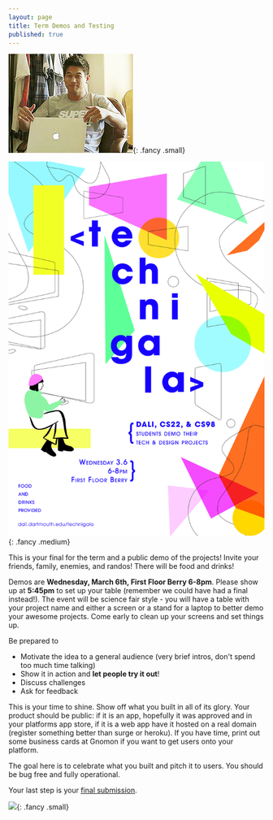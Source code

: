 ```yaml
---
layout: page
title: Term Demos and Testing
published: true
---
```



![](img/endofterm.gif){: .fancy .small}

![](img/technigala19W.jpg){: .fancy .medium}

This is your final for the term and a public demo of the projects! Invite your friends, family, enemies, and randos!  There will be food and drinks!

Demos are **Wednesday, March 6th, First Floor Berry 6-8pm**. Please show up at **5:45pm** to set up your table (remember we could have had a final instead!).  The event will be science fair style - you will have a table with your project name and either a screen or a stand for a laptop to better demo your awesome projects. Come early to clean up your screens and set things up.

Be prepared to
* Motivate the idea to a general audience (very brief intros, don't spend too much time talking)
* Show it in action and __let people try it out__!
* Discuss challenges
* Ask for feedback

<!-- ## For Section 1: Your Final DEMO! -->

This is your time to shine.  Show off what you built in all of its glory.  Your product should be public: if it is an app, hopefully it was approved and in your platforms app store, if it is a web app have it hosted on a real domain (register something better than surge or heroku).  If you have time, print out some business cards at Gnomon if you want to get users onto your platform.

The goal here is to celebrate what you built and pitch it to users.  You should be bug free and fully operational.

Your last step is your [final submission](final.md).

<!-- ## For Section 2: Focus on MPV and TESTING

Demos should be MVP - showcase features that are essential for your project and focus on getting those working. IE, what is the core thing that your project does — you don't need any extra stuff like settings, edge cases, unnecessary fields, etc —  but you do need the main idea to come across and be testable.  If you need help prioritizing, slack me!

Your product needs to be usable by the public.  If it is an app get it on testflight for ios, or unlisted on google play store so people can try it, if a website get it deployed on a public domain. Have some devices on hand so people can demo that way also.

You'll want to be able to observe and keep notes on how people use what you've built - have a form with some questions.  Don't ask general questions like "would you use this?". Ask more specific questions that you want resolved.  Do you prefer a slider or a dropdown?  How would you use this product?  You’ll use this feedback to start the next term so this is important.  Don't forget to collect data.  Also keep good observational notes that are more than,  "it seemed people liked it", and more like, "30% of users attempted clicking button 3 when it wasn't enabled".  Be creepy, watch people interact with your product.

Grades for this term will be "ONGOING" in banner.

To Turn In for Section 2:
* fill out team form
* submit short short super short what went well / what didn't
* summarize your user testing and feedback on a new wiki page on your repo `user testing 18w`- record as much as you can remember. -->


![](http://i.giphy.com/p9O75RBS946He.gif){: .fancy .small}

